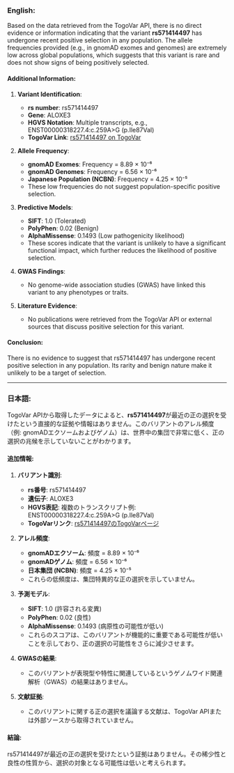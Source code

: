### English:
Based on the data retrieved from the TogoVar API, there is no direct evidence or information indicating that the variant **rs571414497** has undergone recent positive selection in any population. The allele frequencies provided (e.g., in gnomAD exomes and genomes) are extremely low across global populations, which suggests that this variant is rare and does not show signs of being positively selected.

#### Additional Information:
1. **Variant Identification**:
   - **rs number**: rs571414497
   - **Gene**: ALOXE3
   - **HGVS Notation**: Multiple transcripts, e.g., ENST00000318227.4:c.259A>G (p.Ile87Val)
   - **TogoVar Link**: [rs571414497 on TogoVar](https://togovar.org/variant/tgv397740557)

2. **Allele Frequency**:
   - **gnomAD Exomes**: Frequency = 8.89 × 10⁻⁶
   - **gnomAD Genomes**: Frequency = 6.56 × 10⁻⁶
   - **Japanese Population (NCBN)**: Frequency = 4.25 × 10⁻⁵
   - These low frequencies do not suggest population-specific positive selection.

3. **Predictive Models**:
   - **SIFT**: 1.0 (Tolerated)
   - **PolyPhen**: 0.02 (Benign)
   - **AlphaMissense**: 0.1493 (Low pathogenicity likelihood)
   - These scores indicate that the variant is unlikely to have a significant functional impact, which further reduces the likelihood of positive selection.

4. **GWAS Findings**:
   - No genome-wide association studies (GWAS) have linked this variant to any phenotypes or traits.

5. **Literature Evidence**:
   - No publications were retrieved from the TogoVar API or external sources that discuss positive selection for this variant.

#### Conclusion:
There is no evidence to suggest that rs571414497 has undergone recent positive selection in any population. Its rarity and benign nature make it unlikely to be a target of selection.

---

### 日本語:
TogoVar APIから取得したデータによると、**rs571414497**が最近の正の選択を受けたという直接的な証拠や情報はありません。このバリアントのアレル頻度（例: gnomADエクソームおよびゲノム）は、世界中の集団で非常に低く、正の選択の兆候を示していないことがわかります。

#### 追加情報:
1. **バリアント識別**:
   - **rs番号**: rs571414497
   - **遺伝子**: ALOXE3
   - **HGVS表記**: 複数のトランスクリプト例: ENST00000318227.4:c.259A>G (p.Ile87Val)
   - **TogoVarリンク**: [rs571414497のTogoVarページ](https://togovar.org/variant/tgv397740557)

2. **アレル頻度**:
   - **gnomADエクソーム**: 頻度 = 8.89 × 10⁻⁶
   - **gnomADゲノム**: 頻度 = 6.56 × 10⁻⁶
   - **日本集団 (NCBN)**: 頻度 = 4.25 × 10⁻⁵
   - これらの低頻度は、集団特異的な正の選択を示していません。

3. **予測モデル**:
   - **SIFT**: 1.0 (許容される変異)
   - **PolyPhen**: 0.02 (良性)
   - **AlphaMissense**: 0.1493 (病原性の可能性が低い)
   - これらのスコアは、このバリアントが機能的に重要である可能性が低いことを示しており、正の選択の可能性をさらに減少させます。

4. **GWASの結果**:
   - このバリアントが表現型や特性に関連しているというゲノムワイド関連解析（GWAS）の結果はありません。

5. **文献証拠**:
   - このバリアントに関する正の選択を議論する文献は、TogoVar APIまたは外部ソースから取得されていません。

#### 結論:
rs571414497が最近の正の選択を受けたという証拠はありません。その稀少性と良性の性質から、選択の対象となる可能性は低いと考えられます。